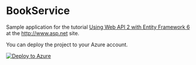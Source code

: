 BookService
===========

Sample application for the tutorial [Using Web API 2 with Entity Framework 6](http://www.asp.net/web-api/overview/creating-web-apis/using-web-api-with-entity-framework/part-1) at the http://www.asp.net site.

You can deploy the project to your Azure account.

[![Deploy to Azure](http://azuredeploy.net/deploybutton.png)](https://azuredeploy.net/)


